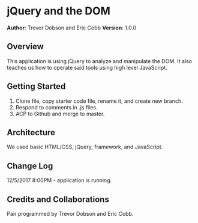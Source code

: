 # jQuery and the DOM

**Author**: Trevor Dobson and Eric Cobb
**Version**: 1.0.0 

## Overview
This application is using jQuery to analyze and manipulate the DOM. It also teaches us how to operate said tools using high level JavaScript. 

## Getting Started
1. Clone file, copy starter code file, rename it, and create new branch.
2. Respond to comments in .js files.
3. ACP to Github and merge to master.

## Architecture
We used basic HTML/CSS, jQuery, framework, and JavaScript.

## Change Log
12/5/2017 8:00PM - application is running.

## Credits and Collaborations
Pair programmed by Trevor Dobson and Eric Cobb.